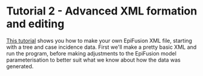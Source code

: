 # Tutorial 2 - Advanced XML formation and editing
[This tutorial](https://github.com/ciarajudge/EpiFusion/wiki/Advanced-Simulated-Tutorial) shows you how to make your own EpiFusion XML file, starting with a tree and case incidence data. First we'll make a pretty basic XML and run the program, before making adjustments to the EpiFusion model parameterisation to better suit what we know about how the data was generated.
